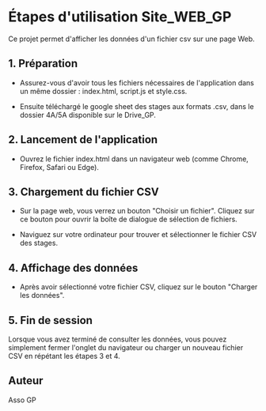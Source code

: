 # Étapes d'utilisation Site_WEB_GP

Ce projet permet d'afficher les données d'un fichier csv sur une page Web.

## 1. Préparation
- Assurez-vous d'avoir tous les fichiers nécessaires de l'application dans un même dossier : index.html, script.js et style.css. 

- Ensuite téléchargé le google sheet des stages aux formats .csv, dans le dossier 4A/5A disponible sur le Drive_GP.

## 2. Lancement de l'application

- Ouvrez le fichier index.html dans un navigateur web (comme Chrome, Firefox, Safari ou Edge).

## 3. Chargement du fichier CSV

- Sur la page web, vous verrez un bouton "Choisir un fichier". Cliquez sur ce bouton pour ouvrir la boîte de dialogue de sélection de fichiers.
   

- Naviguez sur votre ordinateur pour trouver et sélectionner le fichier CSV des stages.

## 4. Affichage des données
- Après avoir sélectionné votre fichier CSV, cliquez sur le bouton "Charger les données".



##  5. Fin de session

Lorsque vous avez terminé de consulter les données, vous pouvez simplement fermer l'onglet du navigateur ou charger un nouveau fichier CSV en répétant les étapes 3 et 4.

## Auteur

Asso GP
